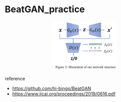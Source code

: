 # BeatGAN_practice

<p align="center">
    <img src="./mocap/imgs/BEATGAN.png" width = "40%" height = "40%">
</p>

reference
- https://github.com/hi-bingo/BeatGAN
- https://www.ijcai.org/proceedings/2019/0616.pdf
